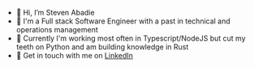 - 👋 Hi, I’m Steven Abadie
- 👀 I'm a Full stack Software Engineer with a past in technical and operations management
- 🌱 Currently I'm working most often in Typescript/NodeJS but cut my teeth on Python and am building knowledge in Rust
- 💬 Get in touch with me on [LinkedIn](https://www.linkedin.com/in/steven-abadie/)

<!---
stevenabadie/stevenabadie is a ✨ special ✨ repository because its `README.md` (this file) appears on your GitHub profile.
You can click the Preview link to take a look at your changes.
--->
